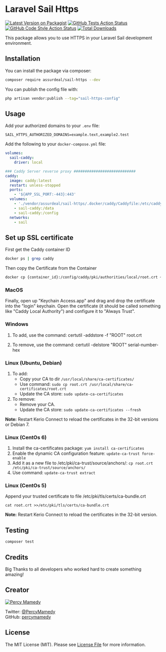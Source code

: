 # Laravel Sail Https

[![Latest Version on Packagist](https://img.shields.io/packagist/v/assurdeal/sail-https.svg?style=flat-square)](https://packagist.org/packages/assurdeal/sail-https)
[![GitHub Tests Action Status](https://img.shields.io/github/actions/workflow/status/assurdeal/laravel-sail-https/run-tests.yml?branch=main&label=tests&style=flat-square)](https://github.com/assurdeal/laravel-sail-https/actions?query=workflow%3Arun-tests+branch%3Amain)
[![GitHub Code Style Action Status](https://img.shields.io/github/actions/workflow/status/assurdeal/laravel-sail-https/fix-php-code-style-issues.yml?branch=main&label=code%20style&style=flat-square)](https://github.com/assurdeal/laravel-sail-https/actions?query=workflow%3A"Fix+PHP+code+style+issues"+branch%3Amain)
[![Total Downloads](https://img.shields.io/packagist/dt/assurdeal/sail-https.svg?style=flat-square)](https://packagist.org/packages/assurdeal/sail-https)

This package allows you to use HTTPS in your Laravel Sail development environment.

## Installation

You can install the package via composer:

```bash
composer require assurdeal/sail-https --dev
```

You can publish the config file with:

```bash
php artisan vendor:publish --tag="sail-https-config"
```

## Usage

Add your authorized domains to your `.env` file:

```dotenv   
SAIL_HTTPS_AUTHORIZED_DOMAINS=example.text,example2.test
```

Add the following to your `docker-compose.yml` file:

```yaml 
volumes:
  sail-caddy:
    driver: local
```

```yaml
### Caddy Server reverse proxy ############################
caddy:
  image: caddy:latest
  restart: unless-stopped
  ports:
    - '${APP_SSL_PORT:-443}:443'
  volumes:
    - './vendor/assurdeal/sail-https/.docker/caddy/Caddyfile:/etc/caddy/Caddyfile'
    - sail-caddy:/data
    - sail-caddy:/config
  networks:
    - sail
```

## Set up SSL certificate

First get the Caddy container ID

```bash
docker ps | grep caddy
```

Then copy the Certificate from the Container

```bash
docker cp {container_id}:/config/caddy/pki/authorities/local/root.crt ~/Desktop
```

### MacOS
Finally, open up "Keychain Access.app" and drag and drop the certificate into the "login" keychain. Open the 
certificate (it should be called something like "Caddy Local Authority") and configure it to "Always Trust".

### Windows
1) To add, use the command:
certutil -addstore -f "ROOT" root.crt

2) To remove, use the command:
certutil -delstore "ROOT" serial-number-hex

### Linux (Ubuntu, Debian)
1) To add:
    - Copy your CA to dir `/usr/local/share/ca-certificates/`
    - Use command: `sudo cp root.crt /usr/local/share/ca-certificates/root.crt`
    - Update the CA store: `sudo update-ca-certificates`
2) To remove:
    - Remove your CA.
    - Update the CA store: `sudo update-ca-certificates --fresh`

<b>Note:</b> Restart Kerio Connect to reload the certificates in the 32-bit versions or Debian 7.

### Linux (CentOs 6)

1) Install the ca-certificates package: `yum install ca-certificates`
2) Enable the dynamic CA configuration feature: `update-ca-trust force-enable`
3) Add it as a new file to /etc/pki/ca-trust/source/anchors/: `cp root.crt /etc/pki/ca-trust/source/anchors/`
4) Use command: `update-ca-trust extract`

### Linux (CentOs 5)

Append your trusted certificate to file /etc/pki/tls/certs/ca-bundle.crt

`cat root.crt >>/etc/pki/tls/certs/ca-bundle.crt`

<b>Note:</b> Restart Kerio Connect to reload the certificates in the 32-bit version.

## Testing

```bash
composer test
```

## Credits
Big Thanks to all developers who worked hard to create something amazing!

## Creator
[![Percy Mamedy](https://img.shields.io/badge/Author-Percy%20Mamedy-orange.svg)](https://twitter.com/PercyMamedy)

Twitter: [@PercyMamedy](https://twitter.com/PercyMamedy)
<br/>
GitHub: [percymamedy](https://github.com/percymamedy)

## License

The MIT License (MIT). Please see [License File](LICENSE.md) for more information.
